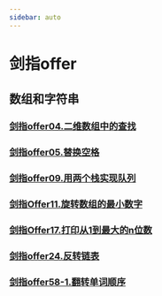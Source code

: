 ```yaml
---
sidebar: auto
---
```


# 剑指offer

## 数组和字符串
### [剑指offer04.二维数组中的查找](./剑指offer04.二维数组中的查找.md)
### [剑指offer05.替换空格](./剑指offer05.替换空格.md)
### [剑指offer09.用两个栈实现队列](./剑指offer09.用两个栈实现队列.md)
### [剑指Offer11.旋转数组的最小数字](./剑指Offer11.旋转数组的最小数字.md)
### [剑指Offer17.打印从1到最大的n位数](./剑指Offer17.打印从1到最大的n位数.md)
### [剑指offer24.反转链表](./剑指offer24.翻转链表.md)
### [剑指offer58-1.翻转单词顺序](./剑指offer58-1.翻转字符串.md)